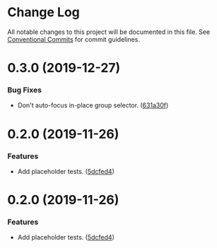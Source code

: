 # Change Log

All notable changes to this project will be documented in this file.
See [Conventional Commits](https://conventionalcommits.org) for commit guidelines.

# 0.3.0 (2019-12-27)


### Bug Fixes

* Don't auto-focus in-place group selector. ([631a30f](https://git.faithlife.dev/Logos/FaithlifeEquipment/commits/631a30fed97a9212d77a99ab346308874d6f8e34))



# 0.2.0 (2019-11-26)


### Features

* Add placeholder tests. ([5dcfed4](https://git.faithlife.dev/Logos/FaithlifeEquipment/commits/5dcfed4828701339822fe749e8ab4919d348736b))





# 0.2.0 (2019-11-26)


### Features

* Add placeholder tests. ([5dcfed4](https://git.faithlife.dev/Logos/FaithlifeEquipment/commits/5dcfed4828701339822fe749e8ab4919d348736b))
